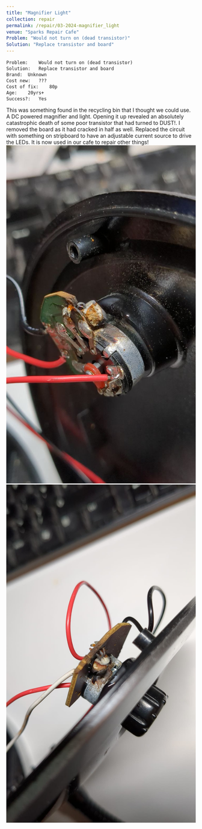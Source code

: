 ```yaml
---
title: "Magnifier Light"
collection: repair
permalink: /repair/03-2024-magnifier_light
venue: "Sparks Repair Cafe"
Problem: "Would not turn on (dead transistor)"
Solution: "Replace transistor and board"
---
```

```
Problem:    Would not turn on (dead transistor) 
Solution:   Replace transistor and board 
Brand:  Unknown 
Cost new:   ??? 
Cost of fix:    80p 
Age:    20yrs+ 
Success?:   Yes 
```
This was something found in the recycling bin that I thought we could use. A DC powered magnifier and light. Opening it up revealed an absolutely catastrophic death of some poor transistor that had turned to DUST!. I removed the board as it had cracked in half as well. Replaced the circuit with something on stripboard to have an adjustable current source to drive the LEDs. It is now used in our cafe to repair other things!
![](/images/repair_cafe/magnifier_light/magnifier_light_1.jpg)
![](/images/repair_cafe/magnifier_light/magnifier_light_2.jpg)
